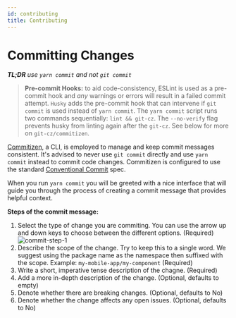 ```yaml
---
id: contributing
title: Contributing
---
```



# Committing Changes


***TL;DR** use `yarn commit` and not `git commit`*

>**Pre-commit Hooks:**
to aid code-consistency, ESLint is used as a pre-commit hook and *any* warnings or errors will result in a failed commit attempt. `Husky` adds the pre-commit hook that can intervene if `git commit` is used instead of `yarn commit`. The `yarn commit` script runs two commands sequentially: `lint && git-cz`. The `--no-verify` flag prevents husky from linting again after the `git-cz`. See below for more on `git-cz/commitizen`.

[Commitizen](https://github.com/commitizen/cz-cli), a CLI, is employed to manage and keep commit messages consistent. It's advised to never use `git commit` directly and use `yarn commit` instead to commit code changes. Commitizen is configured to use the standard [Conventional Commit](https://www.conventionalcommits.org/en/v1.0.0-beta.2/#specification) spec.

When you run `yarn commit` you will be greeted with a nice interface that will guide you through the process of creating a commit message that provides helpful context.

**Steps of the commit message:**
1. Select the type of change you are commiting. You can use the arrow up and down keys to choose between the different options. (Required)
![commit-step-1](assets/commit-step-1.png) 
2. Describe the scope of the change. Try to keep this to a single word. We suggest using the package name as the namespace then suffixed with the scope. Example: `my-mobile-app/my-component` (Required)
3. Write a short, imperative tense description of the chagne. (Required)
4. Add a more in-depth description of the change. (Optional, defaults to empty)
5. Denote whether there are breaking changes. (Optional, defaults to No)
6. Denote whether the change affects any open issues. (Optional, defaults to No)
